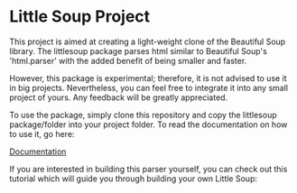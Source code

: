 # Little Soup Project

This project is aimed at creating a light-weight clone of the Beautiful Soup library. The littlesoup package parses html similar to Beautiful Soup's 'html.parser' with the added benefit of being smaller and faster.

However, this package is experimental; therefore, it is not advised to use it in big projects. Nevertheless, you can feel free to integrate it into any small project of yours. Any feedback will be greatly appreciated.

To use the package, simply clone this repository and copy the littlesoup package/folder into your project folder. To read the documentation on how to use it, go here:

[Documentation](https://github.com/Oracking/littlesoup_project/tree/master/littlesoup)

If you are interested in building this parser yourself, you can check out this tutorial which will guide you through building your own Little Soup:
